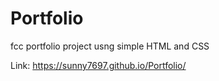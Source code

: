 # Portfolio
fcc portfolio project usng simple HTML and CSS

Link: https://sunny7697.github.io/Portfolio/
